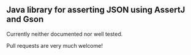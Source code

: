## Java library for asserting JSON using AssertJ and Gson

Currently neither documented nor well tested.

Pull requests are very much welcome!
